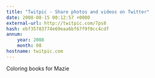 ```yaml
---
title: "Twitpic - Share photos and videos on Twitter"
date: 2008-08-15 00:12:57 +0000
external-url: http://twitpic.com/7ps8
hash: ebf35783774e69eaa6bf67f9f0cc4cdf
annum:
    year: 2008
    month: 08
hostname: twitpic.com
---
```


Coloring books for Mazie  

